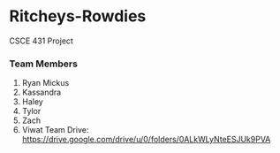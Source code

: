 # Ritcheys-Rowdies
CSCE 431 Project
### Team Members
1. Ryan Mickus
2. Kassandra
3. Haley
4. Tylor
5. Zach
6. Viwat
Team Drive: https://drive.google.com/drive/u/0/folders/0ALkWLyNteESJUk9PVA

